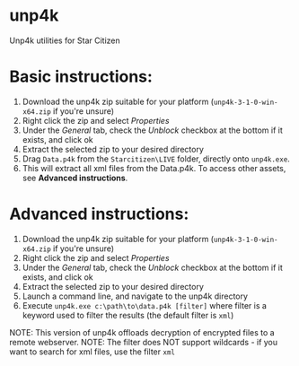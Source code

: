 # unp4k
Unp4k utilities for Star Citizen

# Basic instructions:

1. Download the unp4k zip suitable for your platform (`unp4k-3-1-0-win-x64.zip` if you're unsure)
2. Right click the zip and select *Properties*
3. Under the *General* tab, check the *Unblock* checkbox at the bottom if it exists, and click ok
4. Extract the selected zip to your desired directory
5. Drag `Data.p4k` from the `Starcitizen\LIVE` folder, directly onto `unp4k.exe`.
6. This will extract all xml files from the Data.p4k. To access other assets, see **Advanced instructions**.

# Advanced instructions:

1. Download the unp4k zip suitable for your platform (`unp4k-3-1-0-win-x64.zip` if you're unsure)
2. Right click the zip and select *Properties*
3. Under the *General* tab, check the *Unblock* checkbox at the bottom if it exists, and click ok
4. Extract the selected zip to your desired directory
5. Launch a command line, and navigate to the unp4k directory
6. Execute `unp4k.exe c:\path\to\data.p4k [filter]` where filter is a keyword used to filter the results (the default filter is `xml`)

NOTE: This version of unp4k offloads decryption of encrypted files to a remote webserver.
NOTE: The filter does NOT support wildcards - if you want to search for xml files, use the filter `xml`
